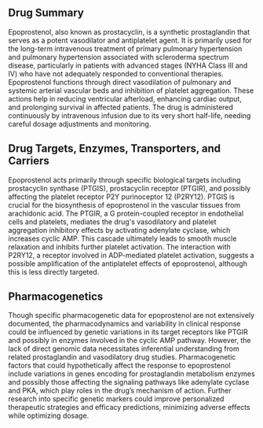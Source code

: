 ## Drug Summary
Epoprostenol, also known as prostacyclin, is a synthetic prostaglandin that serves as a potent vasodilator and antiplatelet agent. It is primarily used for the long-term intravenous treatment of primary pulmonary hypertension and pulmonary hypertension associated with scleroderma spectrum disease, particularly in patients with advanced stages (NYHA Class III and IV) who have not adequately responded to conventional therapies. Epoprostenol functions through direct vasodilation of pulmonary and systemic arterial vascular beds and inhibition of platelet aggregation. These actions help in reducing ventricular afterload, enhancing cardiac output, and prolonging survival in affected patients. The drug is administered continuously by intravenous infusion due to its very short half-life, needing careful dosage adjustments and monitoring.

## Drug Targets, Enzymes, Transporters, and Carriers
Epoprostenol acts primarily through specific biological targets including prostacyclin synthase (PTGIS), prostacyclin receptor (PTGIR), and possibly affecting the platelet receptor P2Y purinoceptor 12 (P2RY12). PTGIS is crucial for the biosynthesis of epoprostenol in the vascular tissues from arachidonic acid. The PTGIR, a G protein-coupled receptor in endothelial cells and platelets, mediates the drug's vasodilatory and platelet aggregation inhibitory effects by activating adenylate cyclase, which increases cyclic AMP. This cascade ultimately leads to smooth muscle relaxation and inhibits further platelet activation. The interaction with P2RY12, a receptor involved in ADP-mediated platelet activation, suggests a possible amplification of the antiplatelet effects of epoprostenol, although this is less directly targeted.

## Pharmacogenetics
Though specific pharmacogenetic data for epoprostenol are not extensively documented, the pharmacodynamics and variability in clinical response could be influenced by genetic variations in its target receptors like PTGIR and possibly in enzymes involved in the cyclic AMP pathway. However, the lack of direct genomic data necessitates inferential understanding from related prostaglandin and vasodilatory drug studies. Pharmacogenetic factors that could hypothetically affect the response to epoprostenol include variations in genes encoding for prostaglandin metabolism enzymes and possibly those affecting the signaling pathways like adenylate cyclase and PKA, which play roles in the drug’s mechanism of action. Further research into specific genetic markers could improve personalized therapeutic strategies and efficacy predictions, minimizing adverse effects while optimizing dosage.